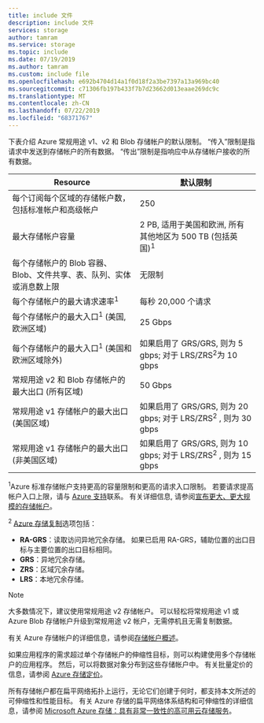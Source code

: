 ```yaml
---
title: include 文件
description: include 文件
services: storage
author: tamram
ms.service: storage
ms.topic: include
ms.date: 07/19/2019
ms.author: tamram
ms.custom: include file
ms.openlocfilehash: e692b4704d14a1f0d18f2a3be7397a13a969bc40
ms.sourcegitcommit: c71306fb197b433f7b7d23662d013eaae269dc9c
ms.translationtype: MT
ms.contentlocale: zh-CN
ms.lasthandoff: 07/22/2019
ms.locfileid: "68371767"
---
```

下表介绍 Azure 常规用途 v1、v2 和 Blob 存储帐户的默认限制。 “传入”限制是指请求中发送到存储帐户的所有数据。 “传出”限制是指响应中从存储帐户接收的所有数据。

| Resource | 默认限制 |
| --- | --- |
| 每个订阅每个区域的存储帐户数，包括标准帐户和高级帐户 | 250 |
| 最大存储帐户容量 | 2 PB, 适用于美国和欧洲, 所有其他地区为 500 TB (包括英国)<sup>1</sup>|
| 每个存储帐户的 Blob 容器、Blob、文件共享、表、队列、实体或消息数上限 | 无限制 |
| 每个存储帐户的最大请求速率<sup>1</sup> | 每秒 20,000 个请求 |
| 每个存储帐户的最大入口<sup>1</sup> (美国, 欧洲区域) | 25 Gbps |
| 每个存储帐户的最大入口<sup>1</sup> (美国和欧洲区域除外) | 如果启用了 GRS/GRS, 则为 5 gbps; 对于 LRS/ZRS<sup>2</sup>为 10 gbps |
| 常规用途 v2 和 Blob 存储帐户的最大出口 (所有区域) | 50 Gbps |
| 常规用途 v1 存储帐户的最大出口 (美国区域) | 如果启用了 GRS/GRS, 则为 20 gbps; 对于 LRS/ZRS<sup>2</sup> , 则为 30 gbps |
| 常规用途 v1 存储帐户的最大出口 (非美国区域) | 如果启用了 GRS/GRS, 则为 10 gbps; 对于 LRS/ZRS<sup>2</sup> , 则为 15 gbps |

<sup>1</sup>Azure 标准存储帐户支持更高的容量限制和更高的请求入口限制。 若要请求提高帐户入口上限，请与 [Azure 支持](https://azure.microsoft.com/support/faq/)联系。 有关详细信息, 请参阅[宣布更大、更大规模的存储帐户](https://azure.microsoft.com/blog/announcing-larger-higher-scale-storage-accounts/)。

<sup>2</sup> [Azure 存储复制](https://docs.microsoft.com/azure/storage/common/storage-redundancy)选项包括：

- **RA-GRS**：读取访问异地冗余存储。 如果已启用 RA-GRS，辅助位置的出口目标与主要位置的出口目标相同。
- **GRS**：异地冗余存储。
- **ZRS**：区域冗余存储。
- **LRS**：本地冗余存储。

> [!NOTE]
> 大多数情况下，建议使用常规用途 v2 存储帐户。 可以轻松将常规用途 v1 或 Azure Blob 存储帐户升级到常规用途 v2 帐户，无需停机且无需复制数据。
>
> 有关 Azure 存储帐户的详细信息，请参阅[存储帐户概述](../articles/storage/common/storage-account-overview.md)。

如果应用程序的需求超过单个存储帐户的伸缩性目标，则可以构建使用多个存储帐户的应用程序。 然后，可以将数据对象分布到这些存储帐户中。 有关批量定价的信息，请参阅 [Azure 存储定价](https://azure.microsoft.com/pricing/details/storage/)。

所有存储帐户都在扁平网络拓扑上运行，无论它们创建于何时，都支持本文所述的可伸缩性和性能目标。 有关 Azure 存储的扁平网络体系结构和可伸缩性的详细信息，请参阅 [Microsoft Azure 存储：具有非常一致性的高可用云存储服务](http://blogs.msdn.com/b/windowsazurestorage/archive/2011/11/20/windows-azure-storage-a-highly-available-cloud-storage-service-with-strong-consistency.aspx)。

